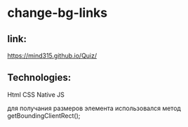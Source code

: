 # change-bg-links


link:
------
https://mind315.github.io/Quiz/

Technologies:
------
Html CSS Native JS 
 
для получания размеров элемента использовался метод getBoundingClientRect();
